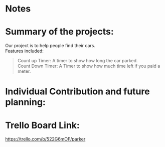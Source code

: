 # Notes

# Summary of the projects:  
Our project is to help people find their cars.  
Features included:  
> Count up Timer: A timer to show how long the car parked.  
> Count Down Timer: A Timer to show how much time left if you paid a meter.  

# Individual Contribution and future planning:

# Trello Board Link:  
https://trello.com/b/522G6mOF/parker

